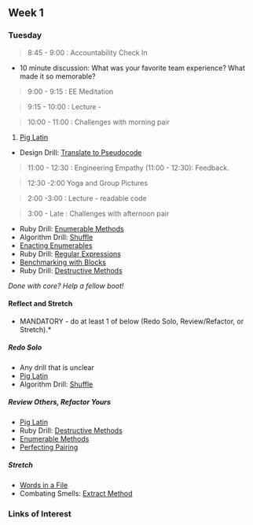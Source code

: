 ## Week 1

### Tuesday

> 8:45 - 9:00 : Accountability Check In

  - 10 minute discussion:  What was your favorite team experience?  What made it so memorable?
  
> 9:00 - 9:15 : EE Meditation

> 9:15 - 10:00 : Lecture -

> 10:00 - 11:00 : Challenges with morning pair

1. [Pig Latin](https://github.com/Devbootcamp/pig-latin-challenge)
- Design Drill: [Translate to Pseudocode](https://github.com/Devbootcamp/design-drill-translate-to-pseudocode-challenge)

> 11:00 - 12:30 : Engineering Empathy (11:00 - 12:30): Feedback.

> 12:30 -2:00 Yoga and Group Pictures

> 2:00 -3:00 : Lecture - readable code

> 3:00 - Late : Challenges with afternoon pair

- Ruby Drill: [Enumerable Methods](https://github.com/Devbootcamp/ruby-drill-enumerable-methods-challenge)
- Algorithm Drill: [Shuffle](https://github.com/Devbootcamp/algorithm-drill-shuffle-challenge)
- [Enacting Enumerables](https://github.com/Devbootcamp/enacting-enumerables-challenge)
- Ruby Drill: [Regular Expressions](https://github.com/Devbootcamp/ruby-drill-regular-expressions-challenge)
- [Benchmarking with Blocks](https://github.com/Devbootcamp/simple-benchmarking-with-blocks-challenge)
- Ruby Drill: [Destructive Methods](https://github.com/Devbootcamp/ruby-drill-destructive-methods-challenge)

*Done with core? Help a fellow boot!*

#### Reflect and Stretch

* MANDATORY - do at least 1 of below (Redo Solo, Review/Refactor, or Stretch).*

##### Redo Solo

- Any drill that is unclear
- [Pig Latin](https://github.com/Devbootcamp/pig-latin-challenge)
- Algorithm Drill: [Shuffle](https://github.com/Devbootcamp/algorithm-drill-shuffle-challenge)

##### Review Others, Refactor Yours

- [Pig Latin](https://github.com/Devbootcamp/review-others-refactor-yours-pig-latin-challenge)
- Ruby Drill: [Destructive Methods](https://github.com/Devbootcamp/ruby-drill-destructive-methods-challenge)
- [Enumerable Methods](https://github.com/Devbootcamp/review-enumerable-methods-challenge)
- [Perfecting Pairing](https://github.com/Devbootcamp/perfecting-pairing-challenge)

##### Stretch

- [Words in a File](https://github.com/Devbootcamp/words-in-a-file-challenge)
- Combating Smells: [Extract Method](https://github.com/Devbootcamp/combating-smells-extract-method-challenge)


### Links of Interest
